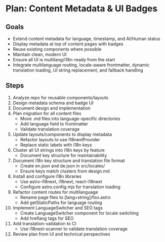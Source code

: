 # Plan: Content Metadata & UI Badges

## Goals
- Extend content metadata for language, timestamp, and AI/Human status
- Display metadata at top of content pages with badges
- Reuse existing components where possible
- Maintain clean, modern UI
- Ensure all UI is multilang/i18n-ready from the start
- Integrate multilanguage routing, locale-aware frontmatter, dynamic translation loading, UI string replacement, and fallback handling

## Steps
1. Analyze repo for reusable components/layouts
2. Design metadata schema and badge UI
3. Document design and implementation
4. Plan migration for all content files
   - Move .md files into language-specific directories
   - Add language field to frontmatter
   - Validate translation coverage
5. Update layouts/components to display metadata
   - Refactor layouts to use I18nextProvider
   - Replace static labels with i18n keys
6. Cluster all UI strings into i18n keys by feature
   - Document key structure for maintainability
7. Document i18n key structure and translation file format
   - Create en.json and de.json in src/locales/
   - Ensure keys match clusters from design.md
8. Install and configure i18n libraries
   - Use astro-i18next, i18next, react-i18next
   - Configure astro.config.mjs for translation loading
9. Refactor content routes for multilanguage
   - Rename page files to [lang=string]/foo.astro
   - Add getStaticPaths for language routing
10. Implement LanguageSwitcher and SEO tags
    - Create LanguageSwitcher component for locale switching
    - Add hreflang tags for SEO
11. Add translation-validation to CI
    - Use i18next-scanner to validate translation coverage
12. Review plan from UI and technical perspectives

